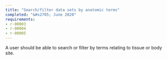```yaml
---
title: "Search/filter data sets by anatomic terms"
completed: "&#x2705; June 2020"
requirements:
- r-00003
- r-00004
- r-00005
---
```


A user should be able to search or filter by terms relating to tissue or body site.
